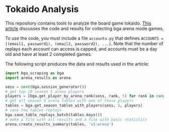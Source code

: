 # Tokaido Analysis
This repository contains tools to analyze the board game tokaido. [This article](https://medium.com/@liamjoh99/web-scraping-for-board-game-analysis-8f584379f3c) discusses the code and results for collecting bga arena mode games.

To use the code, you must include a file `accounts.py` that defines `ACCOUNTS = [(email1, password1), (email2, password2), ...]`. Note that the number of replays each account can access is capped, and accounts must be a day old and have at least 2 completed games.

The following script produces the data and results used in the article:
```python
import bga_scraping as bga
import arena_results as arena

sess = next(bga.session_generator())
# get top 10 season 5 arena players
players = [bga.get_player_by_arena_rank(sess, rank, 5) for rank in range(1, 11)]
# get all season 5 arena tables with one of those players
tables = bga.get_season_tables_with_players(sess, 5, players)
# save the tables replays
bga.save_table_replays_batch(tables.keys())
# make a file with all results and a file with basic statistics
arena.create_results_summary(tables, 's5-arena')
```
